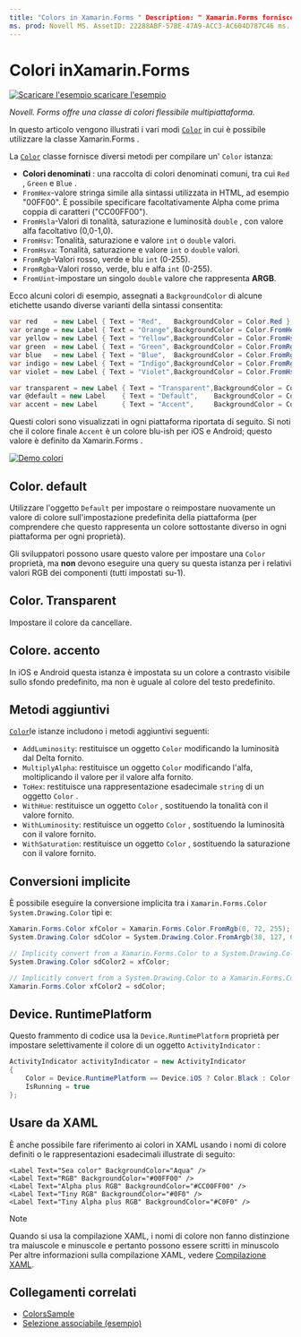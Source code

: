```yaml
---
title: "Colors in Xamarin.Forms " Description: " Xamarin.Forms fornisce una classe di colori multipiattaforma flessibile. Questo articolo illustra la funzionalità fornita dalla classe Color e come usarla.
ms. prod: Novell MS. AssetID: 22288ABF-57BE-47A9-ACC3-AC604D787C46 ms. Technology: Novell-Forms Author: davidbritch ms. Author: dabritch ms. Date: 04/02/2020 no-loc: [ Xamarin.Forms , Xamarin.Essentials ]
---
```


# <a name="colors-in-xamarinforms"></a>Colori inXamarin.Forms

[![Scaricare ](~/media/shared/download.png) l'esempio scaricare l'esempio](https://docs.microsoft.com/samples/xamarin/xamarin-forms-samples/workingwithcolors)

_Novell. Forms offre una classe di colori flessibile multipiattaforma._

In questo articolo vengono illustrati i vari modi [`Color`](xref:Xamarin.Forms.Color) in cui è possibile utilizzare la classe Xamarin.Forms .

La [`Color`](xref:Xamarin.Forms.Color) classe fornisce diversi metodi per compilare un' `Color` istanza:

- **Colori denominati** : una raccolta di colori denominati comuni, tra cui `Red` , `Green` e `Blue` .
- `FromHex`-valore stringa simile alla sintassi utilizzata in HTML, ad esempio "00FF00". È possibile specificare facoltativamente Alpha come prima coppia di caratteri ("CC00FF00").
- `FromHsla`-Valori di tonalità, saturazione e luminosità `double` , con valore alfa facoltativo (0,0-1,0).
- `FromHsv`: Tonalità, saturazione e valore `int` o `double` valori.
- `FromHsva`: Tonalità, saturazione e valore `int` o `double` valori.
- `FromRgb`-Valori rosso, verde e blu `int` (0-255).
- `FromRgba`-Valori rosso, verde, blu e alfa `int` (0-255).
- `FromUint`-impostare un singolo `double` valore che rappresenta **ARGB**.

Ecco alcuni colori di esempio, assegnati a `BackgroundColor` di alcune etichette usando diverse varianti della sintassi consentita:

```csharp
var red    = new Label { Text = "Red",   BackgroundColor = Color.Red };
var orange = new Label { Text = "Orange",BackgroundColor = Color.FromHex("FF6A00") };
var yellow = new Label { Text = "Yellow",BackgroundColor = Color.FromHsla(0.167, 1.0, 0.5, 1.0) };
var green  = new Label { Text = "Green", BackgroundColor = Color.FromRgb (38, 127, 0) };
var blue   = new Label { Text = "Blue",  BackgroundColor = Color.FromRgba(0, 38, 255, 255) };
var indigo = new Label { Text = "Indigo",BackgroundColor = Color.FromRgb (0, 72, 255) };
var violet = new Label { Text = "Violet",BackgroundColor = Color.FromHsla(0.82, 1, 0.25, 1) };

var transparent = new Label { Text = "Transparent",BackgroundColor = Color.Transparent };
var @default = new Label    { Text = "Default",    BackgroundColor = Color.Default };
var accent = new Label      { Text = "Accent",     BackgroundColor = Color.Accent };
```

Questi colori sono visualizzati in ogni piattaforma riportata di seguito. Si noti che il colore finale `Accent` è un colore blu-ish per iOS e Android; questo valore è definito da Xamarin.Forms .

 [![Demo colori](colors-images/colors-sml.png "Demo colori")](colors-images/colors.png#lightbox "Demo colori")

## <a name="colordefault"></a>Color. default

Utilizzare l'oggetto `Default` per impostare o reimpostare nuovamente un valore di colore sull'impostazione predefinita della piattaforma (per comprendere che questo rappresenta un colore sottostante diverso in ogni piattaforma per ogni proprietà).

Gli sviluppatori possono usare questo valore per impostare una `Color` proprietà, ma **non** devono eseguire una query su questa istanza per i relativi valori RGB dei componenti (tutti impostati su-1).

## <a name="colortransparent"></a>Color. Transparent

Impostare il colore da cancellare.

## <a name="coloraccent"></a>Colore. accento

In iOS e Android questa istanza è impostata su un colore a contrasto visibile sullo sfondo predefinito, ma non è uguale al colore del testo predefinito.

## <a name="additional-methods"></a>Metodi aggiuntivi

[`Color`](xref:Xamarin.Forms.Color)le istanze includono i metodi aggiuntivi seguenti:

- `AddLuminosity`: restituisce un oggetto `Color` modificando la luminosità dal Delta fornito.
- `MultiplyAlpha`: restituisce un oggetto `Color` modificando l'alfa, moltiplicando il valore per il valore alfa fornito.
- `ToHex`: restituisce una rappresentazione esadecimale `string` di un oggetto `Color` .
- `WithHue`: restituisce un oggetto `Color` , sostituendo la tonalità con il valore fornito.
- `WithLuminosity`: restituisce un oggetto `Color` , sostituendo la luminosità con il valore fornito.
- `WithSaturation`: restituisce un oggetto `Color` , sostituendo la saturazione con il valore fornito.

## <a name="implicit-conversions"></a>Conversioni implicite

È possibile eseguire la conversione implicita tra i `Xamarin.Forms.Color` `System.Drawing.Color` tipi e:

```csharp
Xamarin.Forms.Color xfColor = Xamarin.Forms.Color.FromRgb(0, 72, 255);
System.Drawing.Color sdColor = System.Drawing.Color.FromArgb(38, 127, 0);

// Implicity convert from a Xamarin.Forms.Color to a System.Drawing.Color
System.Drawing.Color sdColor2 = xfColor;

// Implicitly convert from a System.Drawing.Color to a Xamarin.Forms.Color
Xamarin.Forms.Color xfColor2 = sdColor;
```

## <a name="deviceruntimeplatform"></a>Device. RuntimePlatform

Questo frammento di codice usa la `Device.RuntimePlatform` proprietà per impostare selettivamente il colore di un oggetto `ActivityIndicator` :

```csharp
ActivityIndicator activityIndicator = new ActivityIndicator
{
    Color = Device.RuntimePlatform == Device.iOS ? Color.Black : Color.Default,
    IsRunning = true
};
```

## <a name="use-from-xaml"></a>Usare da XAML

È anche possibile fare riferimento ai colori in XAML usando i nomi di colore definiti o le rappresentazioni esadecimali illustrate di seguito:

```xaml
<Label Text="Sea color" BackgroundColor="Aqua" />
<Label Text="RGB" BackgroundColor="#00FF00" />
<Label Text="Alpha plus RGB" BackgroundColor="#CC00FF00" />
<Label Text="Tiny RGB" BackgroundColor="#0F0" />
<Label Text="Tiny Alpha plus RGB" BackgroundColor="#C0F0" />
```

> [!NOTE]
> Quando si usa la compilazione XAML, i nomi di colore non fanno distinzione tra maiuscole e minuscole e pertanto possono essere scritti in minuscolo Per altre informazioni sulla compilazione XAML, vedere [Compilazione XAML](~/xamarin-forms/xaml/xamlc.md).

## <a name="related-links"></a>Collegamenti correlati

- [ColorsSample](https://docs.microsoft.com/samples/xamarin/xamarin-forms-samples/workingwithcolors)
- [Selezione associabile (esempio)](https://docs.microsoft.com/samples/xamarin/xamarin-forms-samples/userinterface-bindablepicker)
